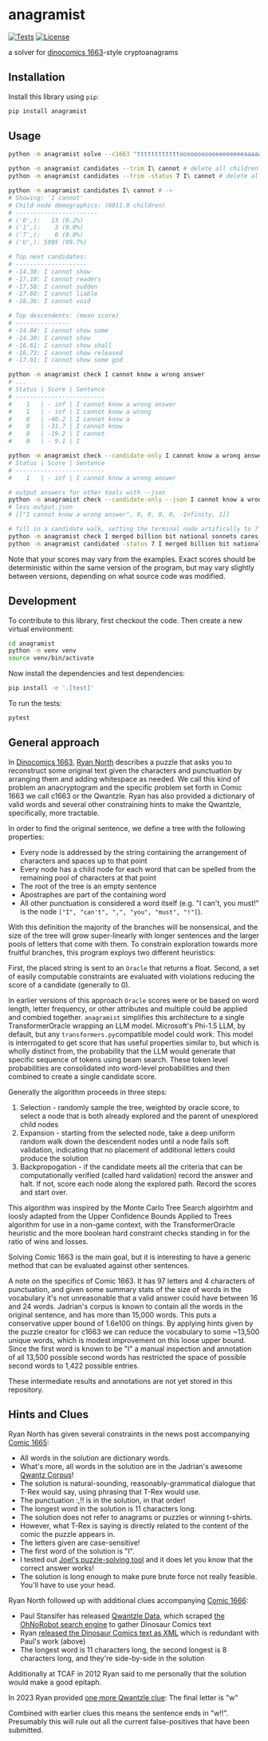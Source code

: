 # anagramist

[![Tests](https://github.com/lonnen/anagramist/actions/workflows/test.yml/badge.svg)](https://github.com/lonnen/anagramist/actions/workflows/test.yml)
[![License](https://img.shields.io/badge/license-Apache%202.0-blue.svg)](https://github.com/lonnen/anagramist/blob/main/LICENSE)

a solver for [dinocomics 1663](https://qwantz.com/index.php?comic=1663)-style cryptoanagrams

## Installation

Install this library using `pip`:
```bash
pip install anagramist
```

## Usage

```bash
python -m anagramist solve --c1663 "ttttttttttttooooooooooeeeeeeeeaaaaaaallllllnnnnnnuuuuuuiiiiisssssdddddhhhhhyyyyyIIrrrfffbbwwkcmvg:,\!\!"
```

```bash
python -m anagramist candidates --trim I\ cannot # delete all children of "I cannot" but leave the status untouched
python -m anagramist candidates --trim -status 7 I\ cannot # delete all children of "I cannot" and set its status to 7 so it will be ignored
```

```bash
python -m anagramist candidates I\ cannot # -> 
# Showing: 'I cannot'
# Child node demographics: (6011.0 children)
# -----------------------
# ('0',):   13 (0.2%)
# ('1',):    3 (0.0%)
# ('7',):    0 (0.0%)
# ('U',): 5995 (99.7%)

# Top next candidates:
# --------------------
# -14.30: I cannot show
# -17.10: I cannot readers
# -17.58: I cannot sudden
# -17.60: I cannot liable
# -18.36: I cannot void

# Top descendents: (mean score)
# ---------------
# -14.04: I cannot show some
# -14.30: I cannot show
# -16.61: I cannot show shall
# -16.73: I cannot show released
# -17.01: I cannot show some god
```

```bash
python -m anagramist check I cannot know a wrong answer   
# ...
# Status | Score | Sentence
# -------------------------
#    1   | - inf | I cannot know a wrong answer
#    1   | - inf | I cannot know a wrong
#    0   | -40.2 | I cannot know a
#    0   | -31.7 | I cannot know
#    0   | -19.2 | I cannot
#    0   | - 9.1 | I

python -m anagramist check --candidate-only I cannot know a wrong answer
# Status | Score | Sentence
# -------------------------
#    1   | - inf | I cannot know a wrong answer

# output answers for other tools with --json
python -m anagramist check --candidate-only --json I cannot know a wrong answer > output.json
# less output.json
# [["I cannot know a wrong answer", 0, 0, 0, 0, -Infinity, 1]]

# fill in a candidate walk, setting the terminal node artifically to 7 (Manual Intervention)
python -m anagramist check I merged billion bit national sonnets cares vessel darned tile hold yuo
python -m anagramist candidated -status 7 I merged billion bit national sonnets cares vessel darned tile hold yuo
```

Note that your scores may vary from the examples. Exact scores should be deterministic within the same version of the program, but may vary slightly between versions, depending on what source code was modified.

## Development

To contribute to this library, first checkout the code. Then create a new virtual environment:
```bash
cd anagramist
python -m venv venv
source venv/bin/activate
```
Now install the dependencies and test dependencies:
```bash
pip install -e '.[test]'
```
To run the tests:
```bash
pytest
```

## General approach

In [Dinocomics 1663](https://qwantz.com/index.php?comic=1663), [Ryan North](https://www.ryannorth.ca/about/) describes a puzzle that asks you to reconstruct some original text given the characters and punctuation by arranging them and adding whitespace as needed. We call this kind of problem an anacryptogram and the specific problem set forth in Comic 1663 we call c1663 or the Qwantzle. Ryan has also provided a dictionary of valid words and several other constraining hints to make the Qwantzle, specifically, more tractable. 

In order to find the original sentence, we define a tree with the following properties:

* Every node is addressed by the string containing the arrangement of characters and spaces up to that point
* Every node has a child node for each word that can be spelled from the remaining pool of characters at that point
* The root of the tree is an empty sentence
* Apostraphes are part of the containing word
* All other punctuation is considered a word itself (e.g. "I can't, you must!" is the node `["I", "can't", ",", "you", "must", "!"]`).

With this definition the majority of the branches will be nonsensical, and the size of the tree will grow super-linearly with longer sentences and the larger pools of letters that come with them. To constrain exploration towards more fruitful branches, this program exploys two different heuristics:

First, the placed string is sent to an `Oracle` that returns a float. Second, a set of easily computable constraints are evaluated with violations reducing the score of a candidate (generally to 0).

In earlier versions of this approach `Oracle` scores were or be based on word length, letter frequency, or other attributes and multiple could be applied and combied together. `anagramist` simplifies this architecture to a single TransformerOracle wrapping an LLM model. Microsoft's Phi-1.5 LLM, by default, but any `transformers.py`compatible model could work. This model is interrogated to get score that has useful properties similar to, but which is wholly distinct from, the probability that the LLM would generate that specific sequence of tokens using beam search. These token level probabilities are consolidated into word-level probabilities and then combined to create a single candidate score.

Generally the algorithm proceeds in three steps:

1. Selection - randomly sample the tree, weighted by oracle score, to select a node that is both already explored and the parent of unexplored child nodes
2. Expansion - starting from the selected node, take a deep uniform random walk down the descendent nodes until a node fails soft validation, indicating that no placement of additional letters could produce the solution
3. Backpropogation - if the candidate meets all the criteria that can be computationally verified (called hard validation) record the answer and halt. If not, score each node along the explored path. Record the scores and start over.

This algorithm was inspired by the Monte Carlo Tree Search algoirhtm and loosly adapted from the Upper Confidence Bounds Applied to Trees algorithm for use in a non-game context, with the TransformerOracle heuristic and the more boolean hard constraint checks standing in for the ratio of wins and losses.

Solving Comic 1663 is the main goal, but it is interesting to have a generic method that can be evaluated against other sentences.

A note on the specifics of Comic 1663. It has 97 letters and 4 characters of punctuation, and given some summary stats of the size of words in the vocabulary it's not unreasonable that a valid answer could have between 16 and 24 words. Jadrian's corpus is known to contain all the words in the original sentence, and has more than 15,000 words. This puts a conservative upper bound of 1.6e100 on things. By applying hints given by the puzzle creator for c1663 we can reduce the vocabulary to some ~13,500 unique words, which is modest improvement on this loose upper bound. Since the first word is known to be "I" a manual inspection and annotation of all 13,500 possible second words has restricted the space of possible second words to 1,422 possible entries. 

These intermediate results and annotations are not yet stored in this repository.

## Hints and Clues

Ryan North has given several constraints in the news post accompanying [Comic 1665](http://qwantz.com/index.php?comic=1665):

- All words in the solution are dictionary words.
- What's more, all words in the solution are in the Jadrian's awesome [Qwantz Corpus](http://cs.brown.edu/~jadrian/docs/etc/qwantzcorpus>)!
- The solution is natural-sounding, reasonably-grammatical dialogue that T-Rex would say, using phrasing that T-Rex would use.
- The punctuation :,!! is in the solution, in that order!
- The longest word in the solution is 11 characters long.
- The solution does not refer to anagrams or puzzles or winning t-shirts.
- However, what T-Rex is saying is directly related to the content of the comic the puzzle appears in.
- The letters given are case-sensitive!
- The first word of the solution is "I".
- I tested out [Joel's puzzle-solving tool](http://afifthofnothing.com/anacryptogram.html) and it does let you know that the correct answer works!
- The solution is long enough to make pure brute force not really feasible. You'll have to use your head.

Ryan North followed up with additional clues accompanying [Comic 1666](http://qwantz.com/index.php?comic=1666):

- Paul Stansifer has released [Qwantzle Data](http://github.com/paulstansifer/qwantzle_data), which scraped [the OhNoRobot search engine](http://www.ohnorobot.com/index.pl?comic=23) to gather Dinosaur Comics text
- Ryan [released the Dinosaur Comics text as XML](http://www.qwantz.com/everywordindinosaurcomicsOHGOD.xml) which is redundant with Paul's work (above)
- The longest word is 11 characters long, the second longest is 8 characters long, and they're side-by-side in the solution

Additionally at TCAF in 2012 Ryan said to me personally that the solution would make a good epitaph.

In 2023 Ryan provided [one more Qwantzle clue](https://www.qwantz.com/index.php?comic=4005#blogpost): The final letter is "w"

Combined with earlier clues this means the sentence ends in "w!!". Presumably this will rule out all the current false-positives that have been submitted.